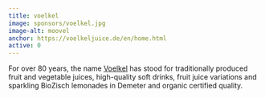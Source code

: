 ```yaml
---
title: voelkel
image: sponsors/voelkel.jpg
image-alt: moovel
anchor: https://voelkeljuice.de/en/home.html
active: 0
---
```



For over 80 years, the name <a href="https://voelkeljuice.de/en/home.html" target="_blank">Voelkel</a>  has stood for traditionally produced fruit and vegetable juices, high-quality soft drinks, fruit juice variations and sparkling BioZisch lemonades in Demeter and organic certified quality.